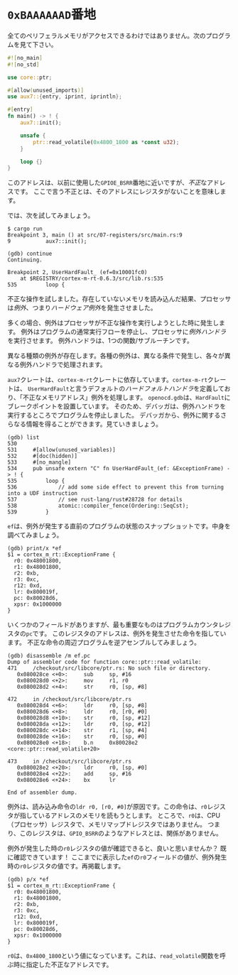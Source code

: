 <!-- # `0xBAAAAAAD` address -->

# `0xBAAAAAAD`番地

<!-- Not all the peripheral memory can be accessed. Look at this program. -->

全てのペリフェラルメモリがアクセスできるわけではありません。次のプログラムを見て下さい。

``` rust
#![no_main]
#![no_std]

use core::ptr;

#[allow(unused_imports)]
use aux7::{entry, iprint, iprintln};

#[entry]
fn main() -> ! {
    aux7::init();

    unsafe {
        ptr::read_volatile(0x4800_1800 as *const u32);
    }

    loop {}
}
```

<!-- 
This address is close to the `GPIOE_BSRR` address we used before but this address is *invalid*.
Invalid in the sense that there's no register at this address.
 -->

このアドレスは、以前に使用した`GPIOE_BSRR`番地に近いですが、*不正*なアドレスです。
ここで言う不正とは、そのアドレスにレジスタがないことを意味します。

<!-- Now, let's try it. -->

では、次を試してみましょう。

``` console
$ cargo run
Breakpoint 3, main () at src/07-registers/src/main.rs:9
9           aux7::init();

(gdb) continue
Continuing.

Breakpoint 2, UserHardFault_ (ef=0x10001fc0)
    at $REGISTRY/cortex-m-rt-0.6.3/src/lib.rs:535
535         loop {
```

<!-- 
We tried to do an invalid operation, reading memory that doesn't exist, so the processor raised an
*exception*, a *hardware* exception.
 -->

不正な操作を試しました。存在していないメモリを読み込んだ結果、プロセッサは*例外*、つまり*ハードウェア例外*を発生させました。

<!-- 
In most cases, exceptions are raised when the processor attempts to perform an invalid operation.
Exceptions break the normal flow of a program and force the processor to execute an *exception
handler*, which is just a function/subroutine.
 -->

多くの場合、例外はプロセッサが不正な操作を実行しようとした時に発生します。
例外はプログラムの通常実行フローを停止し、プロセッサに*例外ハンドラ*を実行させます。
例外ハンドラは、1つの関数/サブルーチンです。

<!-- 
There are different kind of exceptions. Each kind of exception is raised by different conditions and
each one is handled by a different exception handler.
 -->

異なる種類の例外が存在します。各種の例外は、異なる条件で発生し、各々が異なる例外ハンドラで処理されます。

<!-- 
The `aux7` crate depends on the `cortex-m-rt` crate which defines a default
*hard fault* handler, named `UserHardFault`, that handles the "invalid memory
address" exception. `openocd.gdb` placed a breakpoint on `HardFault`; that's why
the debugger halted your program while it was executing the exception handler.
We can get more information about the exception from the debugger. Let's see:
 -->

`aux7`クレートは、`cortex-m-rt`クレートに依存しています。`cortex-m-rt`クレートは、
`UserHardFault`と言うデフォルトの*ハードフォルトハンドラ*を定義しており、「不正なメモリアドレス」例外を処理します。
`openocd.gdb`は、`HardFault`にブレークポイントを設置しています。
そのため、デバッガは、例外ハンドラを実行するところでプログラムを停止しました。
デバッガから、例外に関するさらなる情報を得ることができます。見ていきましょう。

```
(gdb) list
530
531     #[allow(unused_variables)]
532     #[doc(hidden)]
533     #[no_mangle]
534     pub unsafe extern "C" fn UserHardFault_(ef: &ExceptionFrame) -> ! {
535         loop {
536             // add some side effect to prevent this from turning into a UDF instruction
537             // see rust-lang/rust#28728 for details
538             atomic::compiler_fence(Ordering::SeqCst);
539         }
```

<!-- 
`ef` is a snapshot of the program state right before the exception occurred. Let's inspect it:
 -->

`ef`は、例外が発生する直前のプログラムの状態のスナップショットです。中身を調べてみましょう。

```
(gdb) print/x *ef
$1 = cortex_m_rt::ExceptionFrame {
  r0: 0x48001800,
  r1: 0x48001800,
  r2: 0xb,
  r3: 0xc,
  r12: 0xd,
  lr: 0x800019f,
  pc: 0x80028d6,
  xpsr: 0x1000000
}
```

<!-- 
There are several fields here but the most important one is `pc`, the Program Counter register.
The address in this register points to the instruction that generated the exception. Let's
disassemble the program around the bad instruction.
 -->

いくつかのフィールドがありますが、最も重要なものはプログラムカウンタレジスタの`pc`です。
このレジスタのアドレスは、例外を発生させた命令を指しています。
不正な命令の周辺プログラムを逆アセンブルしてみましょう。

```
(gdb) disassemble /m ef.pc
Dump of assembler code for function core::ptr::read_volatile:
471     /checkout/src/libcore/ptr.rs: No such file or directory.
   0x080028ce <+0>:     sub     sp, #16
   0x080028d0 <+2>:     mov     r1, r0
   0x080028d2 <+4>:     str     r0, [sp, #8]

472     in /checkout/src/libcore/ptr.rs
   0x080028d4 <+6>:     ldr     r0, [sp, #8]
   0x080028d6 <+8>:     ldr     r0, [r0, #0]
   0x080028d8 <+10>:    str     r0, [sp, #12]
   0x080028da <+12>:    ldr     r0, [sp, #12]
   0x080028dc <+14>:    str     r1, [sp, #4]
   0x080028de <+16>:    str     r0, [sp, #0]
   0x080028e0 <+18>:    b.n     0x80028e2 <core::ptr::read_volatile+20>

473     in /checkout/src/libcore/ptr.rs
   0x080028e2 <+20>:    ldr     r0, [sp, #0]
   0x080028e4 <+22>:    add     sp, #16
   0x080028e6 <+24>:    bx      lr

End of assembler dump.
```

<!-- 
The exception was caused by the `ldr r0, [r0, #0]` instruction, a read instruction. The instruction
tried to read the memory at the address indicated by the `r0` register. By the way, `r0` is a CPU
(processor) register not a memory mapped register; it doesn't have an associated address like, say,
`GPIO_BSRR`.
 -->

例外は、読み込み命令の`ldr r0, [r0, #0]`が原因です。この命令は、`r0`レジスタが指しているアドレスのメモリを読もうとします。
ところで、`r0`は、CPU（プロセッサ）レジスタで、メモリマップドレジスタではありません。
つまり、このレジスタは、`GPIO_BSRR`のようなアドレスとは、関係がありません。

<!-- 
Wouldn't it be nice if we could check what the value of the `r0` register was right at the instant
when the exception was raised? Well, we already did! The `r0` field in the `ef` value we printed
before is the value of `r0` register had when the exception was raised. Here it is again:
 -->

例外が発生した時の`r0`レジスタの値が確認できると、良いと思いませんか？
既に確認できています！
ここまでに表示した`ef`の`r0`フィールドの値が、例外発生時の`r0`レジスタの値です。再掲載します。

```
(gdb) p/x *ef
$1 = cortex_m_rt::ExceptionFrame {
  r0: 0x48001800,
  r1: 0x48001800,
  r2: 0xb,
  r3: 0xc,
  r12: 0xd,
  lr: 0x800019f,
  pc: 0x80028d6,
  xpsr: 0x1000000
}
```

<!-- 
`r0` contains the value `0x4800_1800` which is the invalid address we called the `read_volatile`
function with.
 -->

`r0`は、`0x4800_1800`という値になっています。これは、`read_volatile`関数を呼ぶ時に指定した不正なアドレスです。
